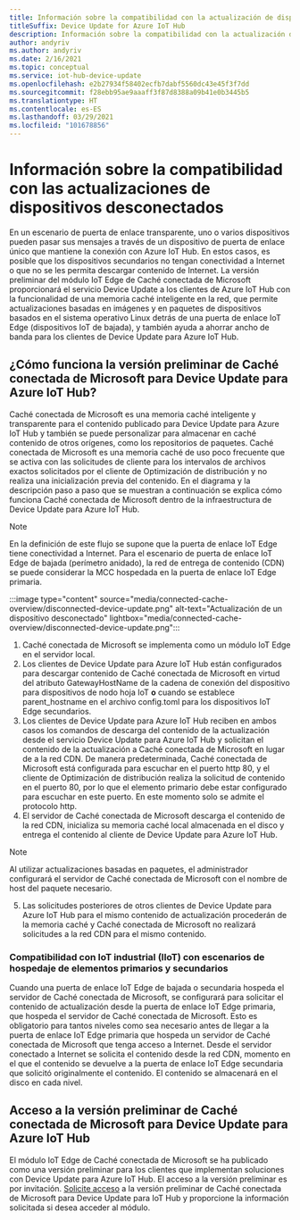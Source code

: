 ```yaml
---
title: Información sobre la compatibilidad con la actualización de dispositivos desconectados mediante Caché conectada de Microsoft | Microsoft Docs
titleSuffix: Device Update for Azure IoT Hub
description: Información sobre la compatibilidad con la actualización de dispositivos desconectados mediante Caché conectada de Microsoft
author: andyriv
ms.author: andyriv
ms.date: 2/16/2021
ms.topic: conceptual
ms.service: iot-hub-device-update
ms.openlocfilehash: e2b27934f58402ecfb7dabf5560dc43e45f3f7dd
ms.sourcegitcommit: f28ebb95ae9aaaff3f87d8388a09b41e0b3445b5
ms.translationtype: HT
ms.contentlocale: es-ES
ms.lasthandoff: 03/29/2021
ms.locfileid: "101678856"
---
```

# <a name="understand-support-for-disconnected-device-updates"></a>Información sobre la compatibilidad con las actualizaciones de dispositivos desconectados

En un escenario de puerta de enlace transparente, uno o varios dispositivos pueden pasar sus mensajes a través de un dispositivo de puerta de enlace único que mantiene la conexión con Azure IoT Hub. En estos casos, es posible que los dispositivos secundarios no tengan conectividad a Internet o que no se les permita descargar contenido de Internet. La versión preliminar del módulo IoT Edge de Caché conectada de Microsoft proporcionará el servicio Device Update a los clientes de Azure IoT Hub con la funcionalidad de una memoria caché inteligente en la red, que permite actualizaciones basadas en imágenes y en paquetes de dispositivos basados en el sistema operativo Linux detrás de una puerta de enlace IoT Edge (dispositivos IoT de bajada), y también ayuda a ahorrar ancho de banda para los clientes de Device Update para Azure IoT Hub.

## <a name="how-does-microsoft-connected-cache-preview-for-device-update-for-azure-iot-hub-work"></a>¿Cómo funciona la versión preliminar de Caché conectada de Microsoft para Device Update para Azure IoT Hub?

Caché conectada de Microsoft es una memoria caché inteligente y transparente para el contenido publicado para Device Update para Azure IoT Hub y también se puede personalizar para almacenar en caché contenido de otros orígenes, como los repositorios de paquetes. Caché conectada de Microsoft es una memoria caché de uso poco frecuente que se activa con las solicitudes de cliente para los intervalos de archivos exactos solicitados por el cliente de Optimización de distribución y no realiza una inicialización previa del contenido. En el diagrama y la descripción paso a paso que se muestran a continuación se explica cómo funciona Caché conectada de Microsoft dentro de la infraestructura de Device Update para Azure IoT Hub.

>[!Note]
>En la definición de este flujo se supone que la puerta de enlace IoT Edge tiene conectividad a Internet. Para el escenario de puerta de enlace IoT Edge de bajada (perímetro anidado), la red de entrega de contenido (CDN) se puede considerar la MCC hospedada en la puerta de enlace IoT Edge primaria.

  :::image type="content" source="media/connected-cache-overview/disconnected-device-update.png" alt-text="Actualización de un dispositivo desconectado" lightbox="media/connected-cache-overview/disconnected-device-update.png":::

1. Caché conectada de Microsoft se implementa como un módulo IoT Edge en el servidor local.
2. Los clientes de Device Update para Azure IoT Hub están configurados para descargar contenido de Caché conectada de Microsoft en virtud del atributo GatewayHostName de la cadena de conexión del dispositivo para dispositivos de nodo hoja IoT **o** cuando se establece parent_hostname en el archivo config.toml para los dispositivos IoT Edge secundarios.
3. Los clientes de Device Update para Azure IoT Hub reciben en ambos casos los comandos de descarga del contenido de la actualización desde el servicio Device Update para Azure IoT Hub y solicitan el contenido de la actualización a Caché conectada de Microsoft en lugar de a la red CDN. De manera predeterminada, Caché conectada de Microsoft está configurada para escuchar en el puerto http 80, y el cliente de Optimización de distribución realiza la solicitud de contenido en el puerto 80, por lo que el elemento primario debe estar configurado para escuchar en este puerto.  En este momento solo se admite el protocolo http.
4. El servidor de Caché conectada de Microsoft descarga el contenido de la red CDN, inicializa su memoria caché local almacenada en el disco y entrega el contenido al cliente de Device Update para Azure IoT Hub.
   
>[!Note]
>Al utilizar actualizaciones basadas en paquetes, el administrador configurará el servidor de Caché conectada de Microsoft con el nombre de host del paquete necesario.

5. Las solicitudes posteriores de otros clientes de Device Update para Azure IoT Hub para el mismo contenido de actualización procederán de la memoria caché y Caché conectada de Microsoft no realizará solicitudes a la red CDN para el mismo contenido.

### <a name="supporting-industrial-iot-iiot-with-parentchild-hosting-scenarios"></a>Compatibilidad con IoT industrial (IIoT) con escenarios de hospedaje de elementos primarios y secundarios

Cuando una puerta de enlace IoT Edge de bajada o secundaria hospeda el servidor de Caché conectada de Microsoft, se configurará para solicitar el contenido de actualización desde la puerta de enlace IoT Edge primaria, que hospeda el servidor de Caché conectada de Microsoft. Esto es obligatorio para tantos niveles como sea necesario antes de llegar a la puerta de enlace IoT Edge primaria que hospeda un servidor de Caché conectada de Microsoft que tenga acceso a Internet. Desde el servidor conectado a Internet se solicita el contenido desde la red CDN, momento en el que el contenido se devuelve a la puerta de enlace IoT Edge secundaria que solicitó originalmente el contenido. El contenido se almacenará en el disco en cada nivel.

## <a name="access-to-the-microsoft-connected-cache-preview-for-device-update-for-azure-iot-hub"></a>Acceso a la versión preliminar de Caché conectada de Microsoft para Device Update para Azure IoT Hub

El módulo IoT Edge de Caché conectada de Microsoft se ha publicado como una versión preliminar para los clientes que implementan soluciones con Device Update para Azure IoT Hub. El acceso a la versión preliminar es por invitación. [Solicite acceso](https://aka.ms/MCCForDeviceUpdateForIoT) a la versión preliminar de Caché conectada de Microsoft para Device Update para IoT Hub y proporcione la información solicitada si desea acceder al módulo.
